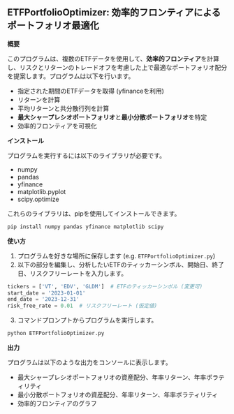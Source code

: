 ## ETFPortfolioOptimizer: 効率的フロンティアによるポートフォリオ最適化

**概要**

このプログラムは、複数のETFデータを使用して、**効率的フロンティア**を計算し、リスクとリターンのトレードオフを考慮した上で最適なポートフォリオ配分を提案します。プログラムは以下を行います。

* 指定された期間のETFデータを取得 (yfinanceを利用)
* リターンを計算
* 平均リターンと共分散行列を計算
* **最大シャープレシオポートフォリオ**と**最小分散ポートフォリオ**を特定
* 効率的フロンティアを可視化

**インストール**

プログラムを実行するには以下のライブラリが必要です。

* numpy
* pandas
* yfinance
* matplotlib.pyplot
* scipy.optimize

これらのライブラリは、pipを使用してインストールできます。

```bash
pip install numpy pandas yfinance matplotlib scipy
```

**使い方**

1.  プログラムを好きな場所に保存します (e.g. `ETFPortfolioOptimizer.py`)
2.  以下の部分を編集し、分析したいETFのティッカーシンボル、開始日、終了日、リスクフリーレートを入力します。

```python
tickers = ['VT', 'EDV', 'GLDM']  # ETFのティッカーシンボル (変更可)
start_date = '2023-01-01'
end_date = '2023-12-31'
risk_free_rate = 0.01  # リスクフリーレート (仮定値)
```

3.  コマンドプロンプトからプログラムを実行します。

```bash
python ETFPortfolioOptimizer.py
```

**出力**

プログラムは以下のような出力をコンソールに表示します。

* 最大シャープレシオポートフォリオの資産配分、年率リターン、年率ボラティリティ
* 最小分散ポートフォリオの資産配分、年率リターン、年率ボラティリティ
* 効率的フロンティアのグラフ
